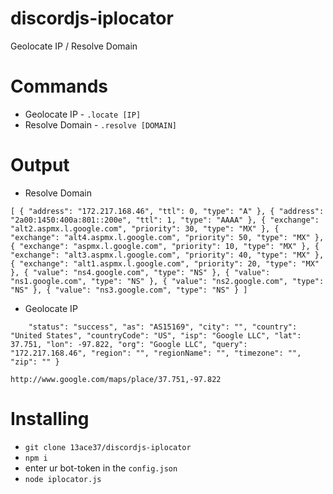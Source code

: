 # discordjs-iplocator
Geolocate IP / Resolve Domain

# Commands
- Geolocate IP - `.locate [IP]`
- Resolve Domain - `.resolve [DOMAIN]`

# Output

- Resolve Domain

`[
    {
        "address": "172.217.168.46",
        "ttl": 0,
        "type": "A"
    },
    {
        "address": "2a00:1450:400a:801::200e",
        "ttl": 1,
        "type": "AAAA"
    },
    {
        "exchange": "alt2.aspmx.l.google.com",
        "priority": 30,
        "type": "MX"
    },
    {
        "exchange": "alt4.aspmx.l.google.com",
        "priority": 50,
        "type": "MX"
    },
    {
        "exchange": "aspmx.l.google.com",
        "priority": 10,
        "type": "MX"
    },
    {
        "exchange": "alt3.aspmx.l.google.com",
        "priority": 40,
        "type": "MX"
    },
    {
        "exchange": "alt1.aspmx.l.google.com",
        "priority": 20,
        "type": "MX"
    },
    {
        "value": "ns4.google.com",
        "type": "NS"
    },
    {
        "value": "ns1.google.com",
        "type": "NS"
    },
    {
        "value": "ns2.google.com",
        "type": "NS"
    },
    {
        "value": "ns3.google.com",
        "type": "NS"
    }
]`
- Geolocate IP

`    "status": "success",
    "as": "AS15169",
    "city": "",
    "country": "United States",
    "countryCode": "US",
    "isp": "Google LLC",
    "lat": 37.751,
    "lon": -97.822,
    "org": "Google LLC",
    "query": "172.217.168.46",
    "region": "",
    "regionName": "",
    "timezone": "",
    "zip": ""
}`

`http://www.google.com/maps/place/37.751,-97.822`

# Installing
- `git clone 13ace37/discordjs-iplocator`
- `npm i`
- enter ur bot-token in the `config.json`
- `node iplocator.js`
